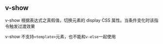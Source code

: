
## v-show
v-show 根据表达式之真假值，切换元素的 display CSS 属性。当条件变化时该指令触发过渡效果

v-show 不支持`<template>`元素，也不能和`v-else`一起使用
